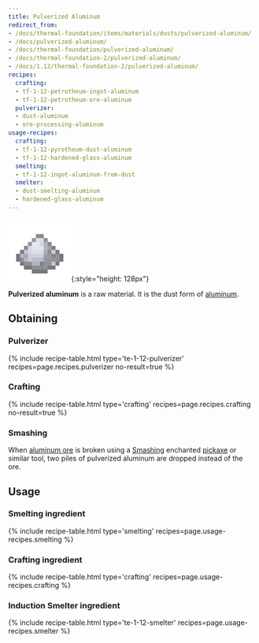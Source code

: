 ```yaml
---
title: Pulverized Aluminum
redirect_from:
- /docs/thermal-foundation/items/materials/dusts/pulverized-aluminum/
- /docs/pulverized-aluminum/
- /docs/thermal-foundation/pulverized-aluminum/
- /docs/thermal-foundation-2/pulverized-aluminum/
- /docs/1.12/thermal-foundation-2/pulverized-aluminum/
recipes:
  crafting:
  - tf-1-12-petrotheum-ingot-aluminum
  - tf-1-12-petrotheum-ore-aluminum
  pulverizer:
  - dust-aluminum
  - ore-processing-aluminum
usage-recipes:
  crafting:
  - tf-1-12-pyrotheum-dust-aluminum
  - tf-1-12-hardened-glass-aluminum
  smelting:
  - tf-1-12-ingot-aluminum-from-dust
  smelter:
  - dust-smelting-aluminum
  - hardened-glass-aluminum
---
```


![Pulverized aluminum](/assets/images/thermal-foundation-2/dust-aluminum.png){:style="height: 128px"}


**Pulverized aluminum** is a raw material. It is the dust form of
[aluminum](/docs/1.12/thermal-foundation/aluminum-ingot/).


Obtaining
---------

### Pulverizer
{% include recipe-table.html type='te-1-12-pulverizer' recipes=page.recipes.pulverizer no-result=true %}

### Crafting
{% include recipe-table.html type='crafting' recipes=page.recipes.crafting no-result=true %}

### Smashing
When [aluminum ore](/docs/1.12/thermal-foundation/aluminum-ore/) is broken using a
[Smashing](/docs/1.12/cofh-core/smashing/) enchanted
[pickaxe](https://minecraft.gamepedia.com/Pickaxe) or similar tool, two piles of
pulverized aluminum are dropped instead of the ore.


Usage
-----

### Smelting ingredient
{% include recipe-table.html type='smelting' recipes=page.usage-recipes.smelting %}

### Crafting ingredient
{% include recipe-table.html type='crafting' recipes=page.usage-recipes.crafting %}

### Induction Smelter ingredient
{% include recipe-table.html type='te-1-12-smelter' recipes=page.usage-recipes.smelter %}
